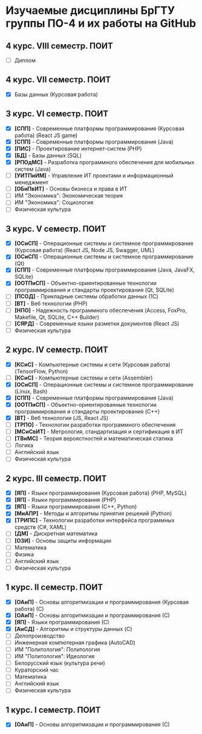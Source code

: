 # Изучаемые дисциплины БрГТУ группы ПО-4 и их работы на GitHub

## 4 курс. VIII семестр. ПОИТ
- [ ] Диплом

## 4 курс. VII семестр. ПОИТ

- [x] Базы данных (Курсовая работа)  

## 3 курс. VI семестр. ПОИТ

- [x] **[СПП]** - Современные платформы программирования (Курсовая работа) (React JS game)
- [x] **[СПП]** - Современные платформы программирования (Java)
- [x] **[ПИС]** - Проектирование интернет-систем (PHP)
- [x] **[БД]** - Базы данных (SQL) 
- [x] **[РПОдМС]** - Разработка программного обеспечения для мобильных систем (Java)
- [ ] **[УИТПиИМ]** - Управление ИТ проектами и информационный менеджмент
- [ ] **[ОБиПвИТ]** - Основы бизнеса и права в ИТ
- [ ] ИМ "Экономика": Экономическая теория 
- [ ] ИМ "Экономика": Социология
- [ ] Физическая культура

## 3 курс. V семестр. ПОИТ

- [x] **[ОСиСП]** - Операционные системы и системное программирование (Курсовая работа) (React JS, Node JS, Swagger, UML)
- [x] **[ОСиСП]** - Операционные системы и системное программирование (Qt)
- [x] **[СПП]** - Современные платформы программирования (Java, JavaFX, SQLite)
- [x] **[ООТПиСП]** - Объектно-ориентированные технологии программирования и стандарты проектирования (Qt, SQLite)
- [ ] **[ПСОД]** - Прикладные системы обработки данных (1C)
- [ ] **[ВТ]** - Веб технологии (PHP)
- [ ] **[НПО]** - Надежность программного обеспечения (Access, FoxPro, Makefile, Qt, SQLite, C++ Builder)
- [ ] **[СЯРД]** - Современные языки разметки документов (React JS)
- [ ] Физическая культура

## 2 курс. IV семестр. ПОИТ

- [x] **[КСиС]** - Компьютерные системы и сети (Курсовая работа) (TensorFlow, Python)
- [ ] **[КСиС]** - Компьютерные системы и сети (Assembler)
- [x] **[ОСиСП]** - Операционные системы и системное программирование (Linux, Bash)
- [x] **[СПП]** - Современные платформы программирования (Java)
- [x] **[ООТПиСП]** - Объектно-ориентированные технологии программирования и стандарты проектирования (C++)
- [x] **[ВТ]** - Веб технологии (JS, React JS)
- [ ] **[ТРПО]** - Технологии разработки программного обеспечения
- [ ] **[МСиСвИТ]** - Метрология, стандартизация и сертификация в ИТ
- [ ] **[ТВиМС]** - Теория вероястностей и математическая статика
- [ ] Логика
- [ ] Английский язык
- [ ] Физическая культура

## 2 курс. III семестр. ПОИТ
- [x] **[ЯП]** - Языки программирования (Курсовая работа) (PHP, MySQL)
- [x] **[ЯП]** - Языки программирования (PHP)
- [x] **[ЯП]** - Языки программирования (С++, Python)
- [x] **[МиАПР]** - Методы и алгоритмы принятия решений (Python)
- [x] **[ТРИПС]** - Технологии разработки интерфейса программных средств (C#, XAML)
- [ ] **[ДМ]** - Дискретная математика
- [ ] **[ОЗИ]** - Основы защиты информации
- [ ] Математика
- [ ] Физика
- [ ] Английский язык
- [ ] Физическая культура

## 1 курс. II семестр. ПОИТ

- [x] **[ОАиП]** - Основы алгоритмизации и программирования (Курсовая работа) (С)
- [x] **[ОАиП]** - Основы алгоритмизации и программирования (С)
- [x] **[ЯП]** - Языки программирования (С)
- [x] **[АиСД]** - Алгоритмы и структуры данных (C)
- [ ] Делопроизводство
- [ ] Инженерная компютерная графика (AutoCAD)
- [ ] ИМ "Политология": Политология
- [ ] ИМ "Политология": Идеология
- [ ] Белорусский язык (культура речи)
- [ ] Кураторский час
- [ ] Математика
- [ ] Английский язык
- [ ] Физическая культура
 
## 1 курс. I семестр. ПОИТ

- [x] **[ОАиП]** - Основы алгоритмизации и программирования (С)
